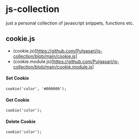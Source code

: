 # js-collection
just a personal collection of javascript snippets, functions etc.

## cookie.js

- (cookie.js)[https://github.com/Pulgasari/js-collection/blob/main/cookie.js]
- (cookie.module.js)[https://github.com/Pulgasari/js-collection/blob/main/cookie.module.js]

#### Set Cookie
```JS
cookie('color', '#000000');
```

#### Get Cookie
```JS
cookie('color');
```

#### Delete Cookie
```JS
cookie('color');
```
